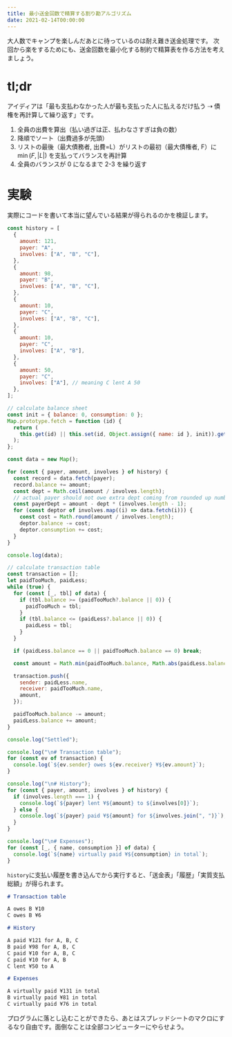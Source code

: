 ```yaml
---
title: 最小送金回数で精算する割り勘アルゴリズム
date: 2021-02-14T00:00:00
---
```


大人数でキャンプを楽しんだあとに待っているのは耐え難き送金処理です。
次回から楽をするためにも、送金回数を最小化する制約で精算表を作る方法を考えましょう。

# tl;dr

アイディアは「最も支払わなかった人が最も支払った人に払えるだけ払う ⇢ 債権を再計算して繰り返す」です。

1. 全員の出費を算出（払い過ぎは正、払わなさすぎは負の数）
2. 降順でソート（出費過多が先頭）
3. リストの最後（最大債務者, 出費=L）がリストの最初（最大債権者, F）に $\min(F, |L|)$ を支払ってバランスを再計算
4. 全員のバランスが 0 になるまで 2-3 を繰り返す

# 実験

実際にコードを書いて本当に望んでいる結果が得られるのかを検証します。

```js
const history = [
  {
    amount: 121,
    payer: "A",
    involves: ["A", "B", "C"],
  },
  {
    amount: 98,
    payer: "B",
    involves: ["A", "B", "C"],
  },
  {
    amount: 10,
    payer: "C",
    involves: ["A", "B", "C"],
  },
  {
    amount: 10,
    payer: "C",
    involves: ["A", "B"],
  },
  {
    amount: 50,
    payer: "C",
    involves: ["A"], // meaning C lent A 50
  },
];

// calculate balance sheet
const init = { balance: 0, consumption: 0 };
Map.prototype.fetch = function (id) {
  return (
    this.get(id) || this.set(id, Object.assign({ name: id }, init)).get(id)
  );
};

const data = new Map();

for (const { payer, amount, involves } of history) {
  const record = data.fetch(payer);
  record.balance += amount;
  const dept = Math.ceil(amount / involves.length);
  // actual payer should not owe extra dept coming from rounded up numbers
  const payerDept = amount - dept * (involves.length - 1);
  for (const deptor of involves.map((i) => data.fetch(i))) {
    const cost = Math.round(amount / involves.length);
    deptor.balance -= cost;
    deptor.consumption += cost;
  }
}

console.log(data);

// calculate transaction table
const transaction = [];
let paidTooMuch, paidLess;
while (true) {
  for (const [_, tbl] of data) {
    if (tbl.balance >= (paidTooMuch?.balance || 0)) {
      paidTooMuch = tbl;
    }
    if (tbl.balance <= (paidLess?.balance || 0)) {
      paidLess = tbl;
    }
  }

  if (paidLess.balance == 0 || paidTooMuch.balance == 0) break;

  const amount = Math.min(paidTooMuch.balance, Math.abs(paidLess.balance));

  transaction.push({
    sender: paidLess.name,
    receiver: paidTooMuch.name,
    amount,
  });

  paidTooMuch.balance -= amount;
  paidLess.balance += amount;
}

console.log("Settled");

console.log("\n# Transaction table");
for (const ev of transaction) {
  console.log(`${ev.sender} owes ${ev.receiver} ¥${ev.amount}`);
}

console.log("\n# History");
for (const { payer, amount, involves } of history) {
  if (involves.length === 1) {
    console.log(`${payer} lent ¥${amount} to ${involves[0]}`);
  } else {
    console.log(`${payer} paid ¥${amount} for ${involves.join(", ")}`);
  }
}

console.log("\n# Expenses");
for (const [_, { name, consumption }] of data) {
  console.log(`${name} virtually paid ¥${consumption} in total`);
}
```

`history`に支払い履歴を書き込んでから実行すると、「送金表」「履歴」「実質支払総額」が得られます。

```md
# Transaction table

A owes B ¥10
C owes B ¥6

# History

A paid ¥121 for A, B, C
B paid ¥98 for A, B, C
C paid ¥10 for A, B, C
C paid ¥10 for A, B
C lent ¥50 to A

# Expenses

A virtually paid ¥131 in total
B virtually paid ¥81 in total
C virtually paid ¥76 in total
```

プログラムに落とし込むことができたら、あとはスプレッドシートのマクロにするなり自由です。面倒なことは全部コンピューターにやらせよう。
